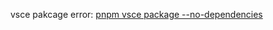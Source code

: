vsce pakcage error: 
[pnpm vsce package --no-dependencies](https://stackoverflow.com/questions/59798905/vsce-publish-fails-vs-code-extension-using-pnpm-yarn)